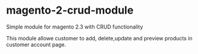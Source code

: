 # magento-2-crud-module
Simple module for magento 2.3  with CRUD functionality

This module allowe customer to add, delete,update and preview products in customer account page. 
